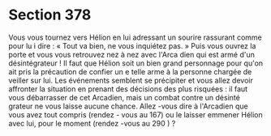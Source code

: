 # Section 378

Vous vous tournez vers Hélion en lui adressant un sourire
rassurant comme pour lu i dire : « Tout va bien, ne vous inquiétez
pas. » Puis vous ouvrez la porte et vous vous retrouvez nez à nez
avec l'Arca dien qui est armé d'un désintégrateur ! Il faut que
Hélion soit un bien grand personnage pour qu'on ait pris la
précaution de confier un e telle arme à la personne chargée de
veiller sur lui. Les événements semblent se précipiter et vous
allez devoir affronter la situation en prenant des décisions des
plus risquées : il faut vous débarrasser de cet Arcadien, mais un
combat contre un désinté grateur ne vous laisse aucune chance.
Allez -vous dire à l'Arcadien que vous avez tout compris (rendez -
vous au 167) ou le laisser emmener Hélion avec lui, pour le
moment (rendez -vous au 290 ) ?